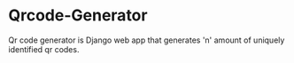 # Qrcode-Generator
Qr code generator is Django web app that generates 'n' amount of uniquely identified qr codes.

